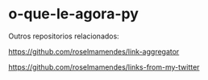 # o-que-le-agora-py

Outros repositorios relacionados:

https://github.com/roselmamendes/link-aggregator

https://github.com/roselmamendes/links-from-my-twitter
